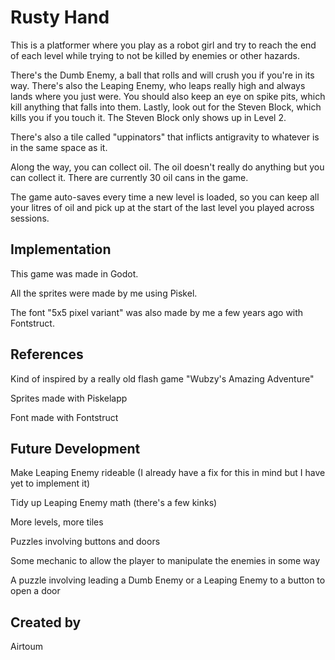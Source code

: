 # Rusty Hand
This is a platformer where you play as a robot girl and try to reach the end of each level while trying to not be killed by enemies or other hazards.

There's the Dumb Enemy, a ball that rolls and will crush you if you're in its way. There's also the Leaping Enemy, who leaps really high and always lands where you just were. You should also keep an eye on spike pits, which kill anything that falls into them. Lastly, look out for the Steven Block, which kills you if you touch it. The Steven Block only shows up in Level 2.

There's also a tile called "uppinators" that inflicts antigravity to whatever is in the same space as it.

Along the way, you can collect oil. The oil doesn't really do anything but you can collect it. There are currently 30 oil cans in the game.

The game auto-saves every time a new level is loaded, so you can keep all your litres of oil and pick up at the start of the last level you played across sessions.

## Implementation
This game was made in Godot.

All the sprites were made by me using Piskel.

The font "5x5 pixel variant" was also made by me a few years ago with Fontstruct.

## References
Kind of inspired by a really old flash game "Wubzy's Amazing Adventure"

Sprites made with Piskelapp

Font made with Fontstruct

## Future Development
Make Leaping Enemy rideable (I already have a fix for this in mind but I have yet to implement it)

Tidy up Leaping Enemy math (there's a few kinks)

More levels, more tiles

Puzzles involving buttons and doors

Some mechanic to allow the player to manipulate the enemies in some way

A puzzle involving leading a Dumb Enemy or a Leaping Enemy to a button to open a door

## Created by
Airtoum
